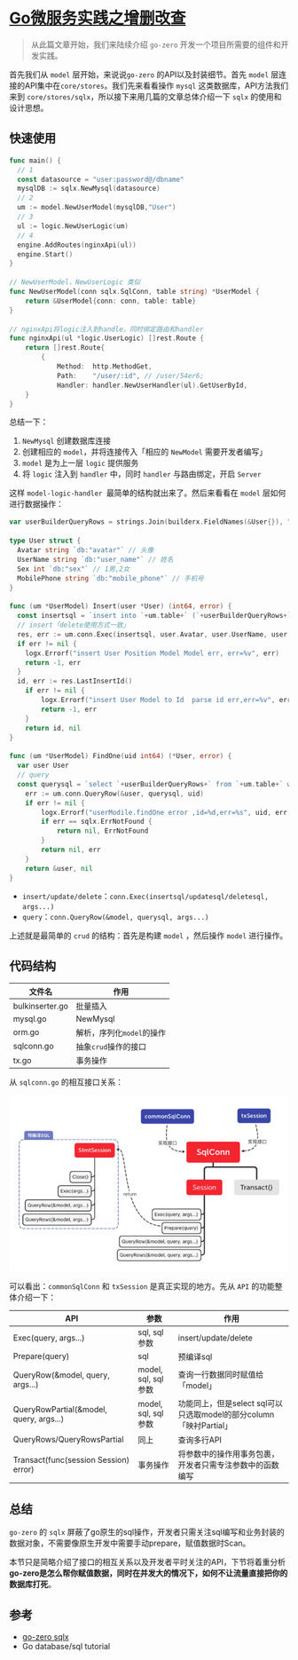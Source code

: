 # [Go微服务实践之增删改查](https://segmentfault.com/a/1190000038410308)

> 从此篇文章开始，我们来陆续介绍 `go-zero` 开发一个项目所需要的组件和开发实践。

首先我们从 `model` 层开始，来说说`go-zero` 的API以及封装细节。首先 `model` 层连接的API集中在`core/stores`。我们先来看看操作 `mysql` 这类数据库，API方法我们来到 `core/stores/sqlx`，所以接下来用几篇的文章总体介绍一下 `sqlx` 的使用和设计思想。

## 快速使用

```go
func main() {
  // 1
  const datasource = "user:password@/dbname"
  mysqlDB := sqlx.NewMysql(datasource)
  // 2
  um := model.NewUserModel(mysqlDB,"User")
  // 3
  ul := logic.NewUserLogic(um)
  // 4
  engine.AddRoutes(nginxApi(ul))
  engine.Start()
}

// NewUserModel，NewUserLogic 类似
func NewUserModel(conn sqlx.SqlConn, table string) *UserModel {
    return &UserModel{conn: conn, table: table}
}

// nginxApi将logic注入到handle，同时绑定路由和handler
func nginxApi(ul *logic.UserLogic) []rest.Route {
    return []rest.Route{
        {
            Method:  http.MethodGet,
            Path:    "/user/:id", // /user/54er6;
            Handler: handler.NewUserHandler(ul).GetUserById,
    }
}
```

总结一下：

1. `NewMysql` 创建数据库连接
2. 创建相应的 `model`，并将连接传入「相应的 `NewModel` 需要开发者编写」
3. `model` 是为上一层 `logic` 提供服务
4. 将 `logic` 注入到 `handler` 中，同时 `handler` 与路由绑定，开启 `Server`

这样 `model-logic-handler `最简单的结构就出来了。然后来看看在 `model` 层如何进行数据操作：

```go
var userBuilderQueryRows = strings.Join(builderx.FieldNames(&User{}), ",")

type User struct {
  Avatar string `db:"avatar"` // 头像
  UserName string `db:"user_name"` // 姓名
  Sex int `db:"sex"` // 1男,2女
  MobilePhone string `db:"mobile_phone"` // 手机号
}

func (um *UserModel) Insert(user *User) (int64, error) {
  const insertsql = `insert into `+um.table+` (`+userBuilderQueryRows+`) values(?, ?, ?)`
  // insert「delete使用方式一致」
  res, err := um.conn.Exec(insertsql, user.Avatar, user.UserName, user.Sex, user.MobilePhone)
  if err != nil {
    logx.Errorf("insert User Position Model Model err, err=%v", err)
    return -1, err
  }
  id, err := res.LastInsertId()
    if err != nil {
        logx.Errorf("insert User Model to Id  parse id err,err=%v", err)
        return -1, err
    }
    return id, nil
}

func (um *UserModel) FindOne(uid int64) (*User, error) {
  var user User
  // query
  const querysql = `select `+userBuilderQueryRows+` from `+um.table+` where id=? limit 1`
    err := um.conn.QueryRow(&user, querysql, uid)
    if err != nil {
        logx.Errorf("userModile.findOne error ,id=%d,err=%s", uid, err.Error())
        if err == sqlx.ErrNotFound {
            return nil, ErrNotFound
        }
        return nil, err
    }
    return &user, nil
}
```

- `insert/update/delete`：`conn.Exec(insertsql/updatesql/deletesql, args...)`
- `query`：`conn.QueryRow(&model, querysql, args...)`

上述就是最简单的 `crud` 的结构：首先是构建 `model` ，然后操作 `model` 进行操作。

## 代码结构

| 文件名          | 作用                      |
| --------------- | ------------------------- |
| bulkinserter.go | 批量插入                  |
| mysql.go        | NewMysql                  |
| orm.go          | 解析，序列化`model`的操作 |
| sqlconn.go      | 抽象`crud`操作的接口      |
| tx.go           | 事务操作                  |

从 `sqlconn.go` 的相互接口关系：

![img](Go微服务实践之增删改查.assets/bVcLkrf.png)

可以看出：`commonSqlConn` 和 `txSession` 是真正实现的地方。先从 `API` 的功能整体介绍一下：

| API                                     | 参数                | 作用                                                         |
| --------------------------------------- | ------------------- | ------------------------------------------------------------ |
| Exec(query, args...)                    | sql, sql参数        | insert/update/delete                                         |
| Prepare(query)                          | sql                 | 预编译sql                                                    |
| QueryRow(&model, query, args...)        | model, sql, sql参数 | 查询一行数据同时赋值给「model」                              |
| QueryRowPartial(&model, query, args...) | model, sql, sql参数 | 功能同上，但是select sql可以只选取model的部分column「映衬Partial」 |
| QueryRows/QueryRowsPartial              | 同上                | 查询多行API                                                  |
| Transact(func(session Session) error)   | 事务操作            | 将参数中的操作用事务包裹，开发者只需专注参数中的函数编写     |

## 总结

`go-zero` 的 `sqlx` 屏蔽了go原生的sql操作，开发者只需关注sql编写和业务封装的数据对象，不需要像原生开发中需要手动prepare，赋值数据时Scan。

本节只是简略介绍了接口的相互关系以及开发者平时关注的API，下节将着重分析**go-zero是怎么帮你赋值数据，同时在并发大的情况下，如何不让流量直接把你的数据库打死**。

## 参考

- [go-zero sqlx](https://link.segmentfault.com/?enc=Z4WuydzelvF62EhQY%2FyEsA%3D%3D.9YBaeV2Ysd1YRirjppVO31ZOzU2UKDWRwEb0rNmG0lzQiFmbRnXEchhjRRSD8iy9WgqRq8i%2BbrB6eDTbV8OYySBFxJmqTzUmM9EkvYoeX1k%3D)
- Go database/sql tutorial